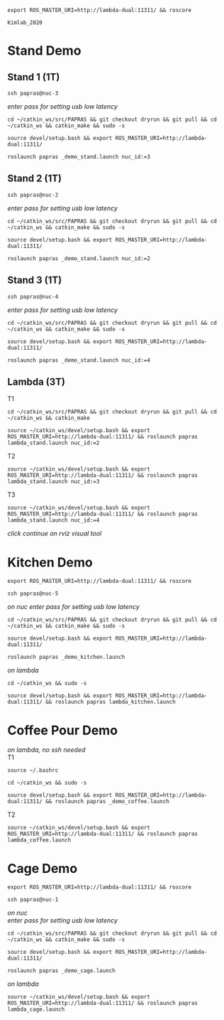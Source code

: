 ```
export ROS_MASTER_URI=http://lambda-dual:11311/ && roscore
```
```
Kimlab_2020
```

# Stand Demo

## Stand 1 (1T)
```
ssh papras@nuc-3
```
*enter pass for setting usb low latency*
```
cd ~/catkin_ws/src/PAPRAS && git checkout dryrun && git pull && cd ~/catkin_ws && catkin_make && sudo -s
```
```
source devel/setup.bash && export ROS_MASTER_URI=http://lambda-dual:11311/
```
```
roslaunch papras _demo_stand.launch nuc_id:=3
```

## Stand 2 (1T)
```
ssh papras@nuc-2
```
*enter pass for setting usb low latency*
```
cd ~/catkin_ws/src/PAPRAS && git checkout dryrun && git pull && cd ~/catkin_ws && catkin_make && sudo -s
```
```
source devel/setup.bash && export ROS_MASTER_URI=http://lambda-dual:11311/
```
```
roslaunch papras _demo_stand.launch nuc_id:=2
```

## Stand 3 (1T)
```
ssh papras@nuc-4
```
*enter pass for setting usb low latency*
```
cd ~/catkin_ws/src/PAPRAS && git checkout dryrun && git pull && cd ~/catkin_ws && catkin_make && sudo -s
```
```
source devel/setup.bash && export ROS_MASTER_URI=http://lambda-dual:11311/
```
```
roslaunch papras _demo_stand.launch nuc_id:=4
```

## Lambda (3T)
T1
```
cd ~/catkin_ws/src/PAPRAS && git checkout dryrun && git pull && cd ~/catkin_ws && catkin_make
```
```
source ~/catkin_ws/devel/setup.bash && export ROS_MASTER_URI=http://lambda-dual:11311/ && roslaunch papras lambda_stand.launch nuc_id:=2
```
T2
```
source ~/catkin_ws/devel/setup.bash && export ROS_MASTER_URI=http://lambda-dual:11311/ && roslaunch papras lambda_stand.launch nuc_id:=3
```
T3
```
source ~/catkin_ws/devel/setup.bash && export ROS_MASTER_URI=http://lambda-dual:11311/ && roslaunch papras lambda_stand.launch nuc_id:=4
```

*click continue on rviz visual tool*

# Kitchen Demo
```
export ROS_MASTER_URI=http://lambda-dual:11311/ && roscore
```
```
ssh papras@nuc-5
```
*on nuc*
*enter pass for setting usb low latency*
```
cd ~/catkin_ws/src/PAPRAS && git checkout dryrun && git pull && cd ~/catkin_ws && catkin_make && sudo -s
```
```
source devel/setup.bash && export ROS_MASTER_URI=http://lambda-dual:11311/
```
```
roslaunch papras _demo_kitchen.launch
```

*on lambda*
```
cd ~/catkin_ws && sudo -s
```
```
source devel/setup.bash && export ROS_MASTER_URI=http://lambda-dual:11311/ && roslaunch papras lambda_kitchen.launch
```

# Coffee Pour Demo 
*on lambda, no ssh needed* \
T1
```
source ~/.bashrc
```
```
cd ~/catkin_ws && sudo -s
```
```
source devel/setup.bash && export ROS_MASTER_URI=http://lambda-dual:11311/ && roslaunch papras _demo_coffee.launch
```
T2
```
source ~/catkin_ws/devel/setup.bash && export ROS_MASTER_URI=http://lambda-dual:11311/ && roslaunch papras lambda_coffee.launch
```

# Cage Demo 
```
export ROS_MASTER_URI=http://lambda-dual:11311/ && roscore
```
```
ssh papras@nuc-1
```
*on nuc* \
*enter pass for setting usb low latency*
```
cd ~/catkin_ws/src/PAPRAS && git checkout dryrun && git pull && cd ~/catkin_ws && catkin_make && sudo -s
```
```
source devel/setup.bash && export ROS_MASTER_URI=http://lambda-dual:11311/
```
```
roslaunch papras _demo_cage.launch
```

*on lambda*
```
source ~/catkin_ws/devel/setup.bash && export ROS_MASTER_URI=http://lambda-dual:11311/ && roslaunch papras lambda_cage.launch
```
